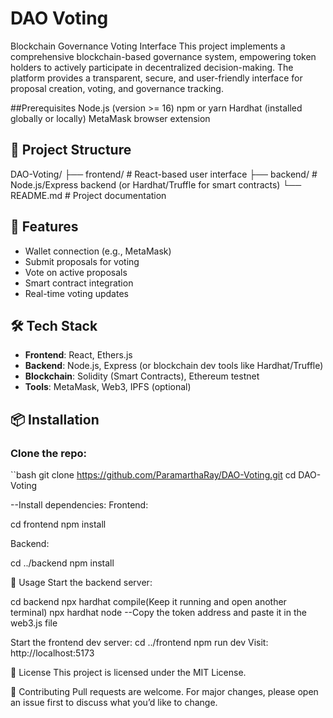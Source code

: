 # DAO Voting

Blockchain Governance Voting Interface
This project implements a comprehensive blockchain-based governance system, empowering token holders to actively participate in decentralized decision-making. The platform provides a transparent, secure, and user-friendly interface for proposal creation, voting, and governance tracking.


##Prerequisites
Node.js (version >= 16)
npm or yarn
Hardhat (installed globally or locally)
MetaMask browser extension

## 📁 Project Structure

DAO-Voting/ 
├── frontend/ # React-based user interface 
├── backend/ # Node.js/Express backend (or Hardhat/Truffle for smart contracts) 
└── README.md # Project documentation


## 🚀 Features

- Wallet connection (e.g., MetaMask)
- Submit proposals for voting
- Vote on active proposals
- Smart contract integration
- Real-time voting updates

## 🛠️ Tech Stack

- **Frontend**: React, Ethers.js
- **Backend**: Node.js, Express (or blockchain dev tools like Hardhat/Truffle)
- **Blockchain**: Solidity (Smart Contracts), Ethereum testnet
- **Tools**: MetaMask, Web3, IPFS (optional)

## 📦 Installation

### Clone the repo:
``bash
git clone https://github.com/ParamarthaRay/DAO-Voting.git
cd DAO-Voting

--Install dependencies:
Frontend:

cd frontend
npm install

Backend:

cd ../backend
npm install


🧪 Usage
Start the backend server:

cd backend
npx hardhat compile(Keep it running and open another terminal)
npx hardhat node
--Copy the token address and paste it in the web3.js file


Start the frontend dev server:
cd ../frontend
npm run dev
Visit: http://localhost:5173

📜 License
This project is licensed under the MIT License.

🙌 Contributing
Pull requests are welcome. For major changes, please open an issue first to discuss what you’d like to change.
